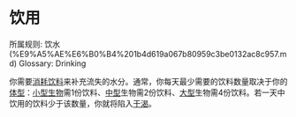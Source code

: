 # 饮用

所属规则: 饮水 (%E9%A5%AE%E6%B0%B4%201b4d619a067b80959c3be0132ac8c957.md)
Glossary: Drinking

你需要[消耗](%E6%B6%88%E8%80%97%201b3d619a067b80789d16e44120e1be39.md)[饮料](%E9%A5%AE%E6%96%99%201b3d619a067b80f1bb44dd1a6cee8a70.md)来补充流失的水分。通常，你每天最少需要的饮料数量取决于你的[体型](%E4%BD%93%E5%9E%8B%201b3d619a067b8088832ae7bd3d7333df.md)：[小型](https://www.notion.so/1b4d619a067b8010bd07e9075b8f71f2?pvs=21)[生物](%E7%94%9F%E7%89%A9%201b3d619a067b80d0bbe1d113bf20ff1f.md)需1份饮料、[中型](https://www.notion.so/1b4d619a067b803f9d27cc385878526d?pvs=21)生物需2份饮料、[大型](https://www.notion.so/1b4d619a067b8008b948dccfac910e8b?pvs=21)生物需4份饮料。若一天中饮用的饮料少于该数量，你就将陷入[干渴](%E5%B9%B2%E6%B8%B4%201b4d619a067b80cc82ecc56a530e0f4c.md)。